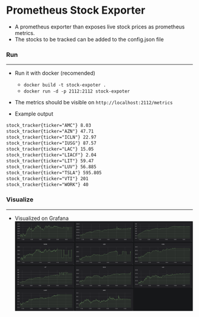 # Prometheus Stock Exporter

 * A prometheus exporter than exposes live stock prices as prometheus metrics.
 * The stocks to be tracked can be added to the config.json file

### Run
---
* Run it with docker (recomended) 
    - `docker build -t stock-expoter . `
    - `docker run -d -p 2112:2112 stock-expoter`

* The metrics should be visible on `http://localhost:2112/metrics`
* Example output
 ```# TYPE stock_tracker gauge
stock_tracker{ticker="AMC"} 8.03
stock_tracker{ticker="AZN"} 47.71
stock_tracker{ticker="ICLN"} 22.97
stock_tracker{ticker="IUSG"} 87.57
stock_tracker{ticker="LAC"} 15.05
stock_tracker{ticker="LIACF"} 2.04
stock_tracker{ticker="LIT"} 59.47
stock_tracker{ticker="LUV"} 56.885
stock_tracker{ticker="TSLA"} 595.805
stock_tracker{ticker="VTI"} 201
stock_tracker{ticker="WORK"} 40
```

### Visualize 
---
* Visualized on Grafana
![grafana](grafana.png)
